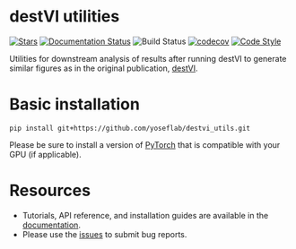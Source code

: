 # destVI utilities

[![Stars](https://img.shields.io/github/stars/YosefLab/destvi_utils?logo=GitHub&color=yellow)](https://github.com/YosefLab/destvi_utils/stargazers)
[![Documentation Status](https://readthedocs.org/projects/destvi_utils/badge/?version=latest)](https://destvi_utils.readthedocs.io/en/stable/?badge=stable)
![Build Status](https://github.com/YosefLab/destvi_utils/workflows/destvi_utils/badge.svg)
[![codecov](https://codecov.io/gh/YosefLab/destvi_utils/branch/main/graph/badge.svg?token=BGI9Z8R11R)](https://codecov.io/gh/YosefLab/destvi_utils)
[![Code Style](https://img.shields.io/badge/code%20style-black-000000.svg)](https://github.com/python/black)

Utilities for downstream analysis of results after running destVI to generate similar figures as in the original publication, [destVI](https://www.biorxiv.org/content/10.1101/2021.05.10.443517v1).

# Basic installation

```
pip install git+https://github.com/yoseflab/destvi_utils.git
```
Please be sure to install a version of [PyTorch](https://pytorch.org/) that is compatible with your GPU (if applicable).


# Resources

-   Tutorials, API reference, and installation guides are available in
    the [documentation](https://destvi-utils.readthedocs.io/en/latest/).
-   Please use the [issues](https://github.com/yoseflab/destvi_utils_/issues) to submit bug reports.